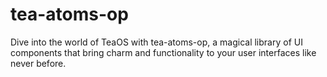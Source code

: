 # tea-atoms-op
Dive into the world of TeaOS with tea-atoms-op, a magical library of UI components that bring charm and functionality to your user interfaces like never before.

